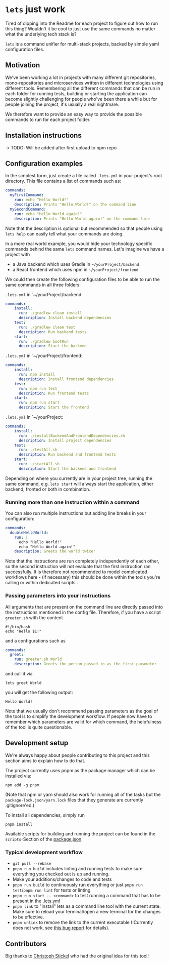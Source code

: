 # `lets` just work

Tired of dipping into the Readme for each project to figure out how to run this thing?
Wouldn't it be cool to just use the same commands no matter what the underlying tech stack is?

`lets` is a command unifier for multi-stack projects, backed by simple yaml configuration files.

## Motivation
We've been working a lot in projects with many different git repositories, mono-repositories 
and microservices written in different technologies using different tools.
Remembering all the different commands that can be run in each folder for running tests, 
building or starting the application can become slightly challenging for people who've been 
there a while but for people joining the project, it's usually a real nightmare.

We therefore want to provide an easy way to provide the possible commands to run for each project
folder.

## Installation instructions
-> TODO: Will be added after first upload to npm repo

## Configuration examples
In the simplest form, just create a file called `.lets.yml` in your project's root directory.
This file contains a list of commands such as:

```yaml
commands:
  myFirstCommand:
    run: echo "Hello World!"
    description: Prints "Hello World!" on the command line
  mySecondCommand:
    run: echo "Hello World again!"
    description: Prints "Hello World again!" on the command line
```
Note that the description is optional but recommended so that people using `lets help` can easily 
tell what your commands are doing.

In a more real world example, you would hide your technology specific commands behind the same
`lets` command names. Let's imagine we have a project with 
- a Java backend which uses Gradle in `~/yourProject/backend`
- a React frontend which uses npm in `~/yourProject/frontend`

We could then create the following configuration files to be able to run the same commands
in all three folders:

`.lets.yml` in `~/yourProject/backend:
```yaml
commands:
    install:
      run: ./gradlew clean install
      description: Install backend dependencies
    test:
      run: ./gradlew clean test
      description: Run backend tests
    start:
      run: ./gradlew bootRun
      description: Start the backend
```

`.lets.yml` in `~/yourProject/frontend:
```yaml
commands:
    install:
      run: npm install
      description: Install frontend dependencies
    test:
      run: npm run test
      description: Run frontend tests
    start:
      run: npm run start
      description: Start the frontend
```

`.lets.yml` in `~/yourProject:
```yaml
commands:
    install:
      run: ./installBackendAndFrontendDependencies.sh
      description: Install project dependencies
    test:
      run: ./testAll.sh
      description: Run backend and frontend tests
    start:
      run: ./startAll.sh
      description: Start the backend and frontend
```

Depending on where you currently are in your project tree, running the same command, e.g. 
`lets start` will always start the application, either backend, fronted or both in combination.

### Running more than one instruction within a command
You can also run multiple instructions but adding line breaks in your configuration:
```yaml
commands:
  doubleHelloWorld:
    run: |
      echo "Hello World!"
      echo "Hello World again!"
    description: Greets the world twice"
```
Note that the instructions are run completely independently of each other, so the second
instruction will not evaluate that the first instruction ran successfully. It is therefore
not recommended to model complicated workflows here - (if necessary) this should be done
within the tools you're calling or within dedicated scripts .

### Passing parameters into your instructions
All arguments that are present on the command line are directly passed into the instructions
mentioned in the config file. Therefore, if you have a script `greeter.sh` with the content
```shell script
#!/bin/bash
echo "Hello $1!"
```
and a configurations such as 
```yaml
commands:
  greet:
    run: greeter.sh World
    description: Greets the person passed in as the first parameter
```
and call it via
```
lets greet World
```
you will get the following output:
```
Hello World!
```
Note that we usually don't recommend passing parameters as the goal of the tool is to
simplify the development workflow. If people now have to remember which parameters are
valid for which command, the helpfulness of the tool is quite questionable.

## Development setup
We're always happy about people contributing to this project and this section aims to explain
how to do that.

The project currently uses pnpm as the package manager which can be installed via:
```
npm add -g pnpm
```
(Note that npm or yarn should also work for running all of the tasks but the 
`package-lock.json/yarn.lock` files that they generate are currently .gitignore'ed.)

To install all dependencies, simply run 
```
pnpm install
```

Available scripts for building and running the project can be found in the `scripts`-Section
of the [package.json](./package.json).

### Typical development workflow

- `git pull --rebase`
- `pnpm run build` includes linting and running tests to make sure everything you 
checked out is up and running.
- Make your additions/changes to code and tests
- `pnpm run build` to continuously run everything or just `pnpm run test`/`pnpm run lint` 
for tests or linting
- `pnpm run start -- <command>` to test running a command that has to be present in the
[.lets.yml](./.lets.yml)
- `pnpm link` to "install" lets as a command line tool with the current state. Make sure to
reload your terminal/open a new terminal for the changes to be effective.
- `pnpm unlink` to remove the link to the current executable (!Currently does not work, see 
[this bug report](https://github.com/pnpm/pnpm/issues/1584) for details).

## Contributors
Big thanks to [Christoph Stickel](https://github.com/mixer2) who had the original
idea for this tool!
